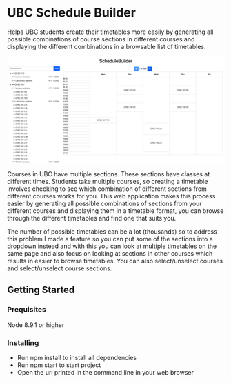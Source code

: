 # UBC Schedule Builder

Helps UBC students create their timetables more easily by generating all possible combinations of course sections in different courses and displaying the different combinations in a browsable list of timetables.

![app image](https://github.com/Rahman2600/Schedule-Builder/blob/master/imgs/app1.jpg)

Courses in UBC have multiple sections. These sections have classes at different times. Students take multiple courses, so creating a timetable involves checking to see which combination of different sections from different courses works for you. This web application makes this process easier by generating all possible combinations of sections from your different courses and displaying them in a timetable format, you can browse through the different timetables and find one that suits you.

The number of possible timetables can be a lot (thousands) so to address this problem I made a feature so you can put some of the sections into a dropdown instead and with this you can look at multiple timetables on the same page and also focus on looking at sections in other courses which results in easier to browse timetables. You can also select/unselect courses and select/unselect course sections.


## Getting Started

### Prequisites

Node 8.9.1 or higher

### Installing

* Run npm install to install all dependencies
* Run npm start to start project 
* Open the url printed in the command line in your web browser



